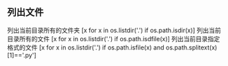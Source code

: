 ## 列出文件

列出当前目录所有的文件夹
[x for x in os.listdir('.')  if os.path.isdir(x)]
列出当前目录所有的文件
[x for x in os.listdir('.')  if os.path.isdfile(x)]
列出当前目录指定格式的文件
[x for x in os.listdir('.') if os.path.isfile(x) and os.path.splitext(x)[1]=='.py']